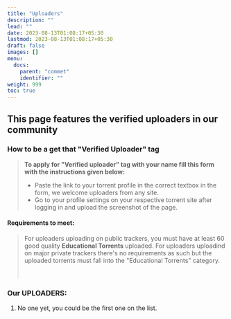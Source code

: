 ```yaml
---
title: "Uploaders"
description: ""
lead: ""
date: 2023-08-13T01:08:17+05:30
lastmod: 2023-08-13T01:08:17+05:30
draft: false 
images: []
menu:
  docs:
    parent: "commet"
    identifier: ""
weight: 999
toc: true
---
```


## This page features the verified uploaders in our community

### How to be a get that "Verified Uploader" tag

>**To apply for "Verified uploader" tag with your name fill this form with the instructions given below:**
>
>- Paste the link to your torrent profile in the correct textbox in the form, we welcome uploaders from any site.
>- Go to your profile settings on your respective torrent site after logging in and upload the screenshot of the page.

#### Requirements to meet:

>For uploaders uploading on public trackers, you must have at least 60 good quality **Educational Torrents** uploaded.
>For uploaders uploadind on major private trackers there's no requirements as such but the uploaded torrents must fall into the "Educational Torrents" category.
<br><br><br>

### Our UPLOADERS:

1. No one yet, you could be the first one on the list.
